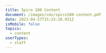 ```yaml
---
title: Spiro 100 Content
document: /images/cms/spiro100-content.pdf
date: 2023-04-27T15:23:28.931Z
isMobile: false
topics:
  - content
userTypes:
  - staff
---
```

